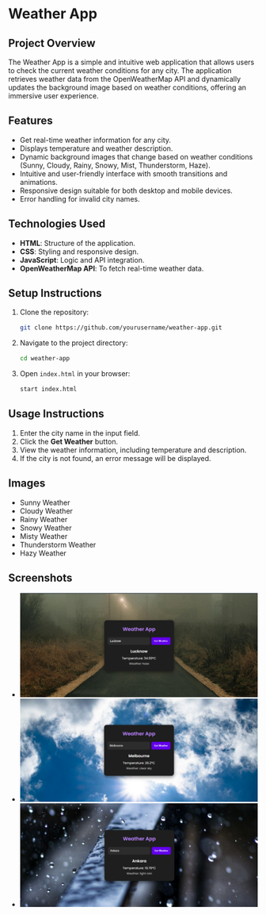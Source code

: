 # Weather App

## Project Overview

The Weather App is a simple and intuitive web application that allows users to check the current weather conditions for any city. The application retrieves weather data from the OpenWeatherMap API and dynamically updates the background image based on weather conditions, offering an immersive user experience.

## Features

* Get real-time weather information for any city.
* Displays temperature and weather description.
* Dynamic background images that change based on weather conditions (Sunny, Cloudy, Rainy, Snowy, Mist, Thunderstorm, Haze).
* Intuitive and user-friendly interface with smooth transitions and animations.
* Responsive design suitable for both desktop and mobile devices.
* Error handling for invalid city names.

## Technologies Used

* **HTML**: Structure of the application.
* **CSS**: Styling and responsive design.
* **JavaScript**: Logic and API integration.
* **OpenWeatherMap API**: To fetch real-time weather data.

## Setup Instructions

1. Clone the repository:

   ```bash
   git clone https://github.com/yourusername/weather-app.git
   ```
2. Navigate to the project directory:

   ```bash
   cd weather-app
   ```
3. Open `index.html` in your browser:

   ```bash
   start index.html
   ```

## Usage Instructions

1. Enter the city name in the input field.
2. Click the **Get Weather** button.
3. View the weather information, including temperature and description.
4. If the city is not found, an error message will be displayed.

## Images

* Sunny Weather
* Cloudy Weather
* Rainy Weather
* Snowy Weather
* Misty Weather
* Thunderstorm Weather
* Hazy Weather

## Screenshots

* ![Screenshot](./screenshots/Screenshot%202025-05-10%20192434.png)
* ![Screenshot](./screenshots/Screenshot%202025-05-10%20192648.png)
* ![Screenshot](./screenshots/Screenshot%202025-05-10%20192856.png)




